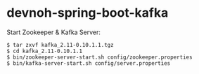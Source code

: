 # devnoh-spring-boot-kafka

Start Zookeeper & Kafka Server:
```
$ tar zxvf kafka_2.11-0.10.1.1.tgz
$ cd kafka_2.11-0.10.1.1
$ bin/zookeeper-server-start.sh config/zookeeper.properties
$ bin/kafka-server-start.sh config/server.properties
```

